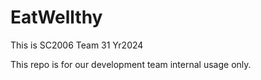 # EatWellthy
This is SC2006 Team 31 Yr2024

This repo is for our development team internal usage only.
